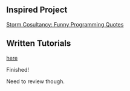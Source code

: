 ## Inspired Project
[Storm Cosultancy: Funny Programming Quotes](
http://quotes.stormconsultancy.co.uk/api)

## Written Tutorials
[here](https://resocoder.com/category/tutorials/flutter/tdd-clean-architecture/)

Finished!

Need to review though.
